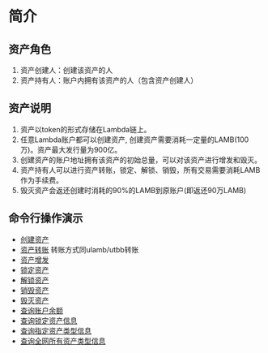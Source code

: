 # 简介
## 资产角色
1. 资产创建人：创建该资产的人  
2. 资产持有人：账户内拥有该资产的人（包含资产创建人）  

## 资产说明 
1. 资产以token的形式存储在Lambda链上。  
2. 任意Lambda账户都可以创建资产, 创建资产需要消耗一定量的LAMB(100万)。资产最大发行量为900亿。  
3. 创建资产的账户地址拥有该资产的初始总量，可以对该资产进行增发和毁灭。  
4. 资产持有人可以进行资产转账，锁定、解锁、销毁，所有交易需要消耗LAMB作为手续费。
5. 毁灭资产会返还创建时消耗的90%的LAMB到原账户(即返还90万LAMB)  

## 命令行操作演示
- [创建资产](lambdacli/tx/asset/create.md)
- [资产转账](lambdacli/tx/send.md) 转账方式同ulamb/utbb转账
- [资产增发](lambdacli/tx/asset/mint.md)
- [锁定资产](lambdacli/tx/asset/lock.md)
- [解锁资产](lambdacli/tx/asset/unlock.md)
- [销毁资产](lambdacli/tx/asset/destroy.md)
- [毁灭资产](lambdacli/tx/asset/ruin.md)
- [查询账户余额](lambdacli/query/account.md)
- [查询锁定资产信息](lambdacli/query/asset/lock.md)
- [查询指定资产类型信息](lambdacli/query/asset/symbol.md)
- [查询全网所有资产类型信息](lambdacli/query/asset/all.md)


